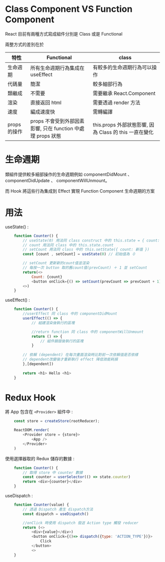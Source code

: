 # Class Component VS Function Component

React 目前有兩種方式寫成組件分別是 Class 或是 Functional

兩整方式的差別在於

|  特性   | Functional | class |
| -----   | ---------  | ----- |
| 生命週期 | 所有生命週期行為集成在 useEffect | 有較多的生命週期行為可以操作 |
| 代碼量 | 簡潔 | 較多細部行為 |
| 類繼成 | 不需要 | 需要繼承 React.Component |
| 渲染 | 直接返回 html | 需要透過 render 方法 |
| 速度 | 編成速度快 | 需轉編譯 |
| props 的操作 | props 不會受到外部因素影響, 只在 function 中處理 props 狀態  | this.props 外部狀態影響, 因為 Class 的 this 一直在變化 |

# 生命週期  
類組件提供較多細部操作的生命週期例如 componentDidMount 、 componentDidUpdate 、 componentWillUnmount。

而 Hook 將這些行為集成到 Effect 實現 Function Component 生命週期的方案  


# 用法
   
useState() :

```js
    function Counter() {
        // useState(0) 用法同 class construct 中的 this.state = { count: 初始值 }
        // count 用法同 class 中的 this.state.count
        // setCount 用法同 class 中的 this.setState({ count: 新值 })
        const [count , setCount] = useState(0) // 初始值為 ０

        // setCount 更新新的count值並渲染
        // 每按一次 button 取的舊count值(prevCount) ＋ 1 並 setCount
        return(<>
            Count: {count}
            <button onClick={() => setCount(prevCount => prevCount + 1)}>+</button>
        <>)
    }
```

useEffect() :

```js
    function Counter() {
        //userEffect 同 class 中的 componentDidMount
        userEffect(() => {
            // 組建渲染後執行的區塊

            //return function 同 class 中的 componentWillUnmount
            return () => {
                // 組件銷毀後執行的區塊
            }
        
        // 依賴 (dependent) 在每次畫面渲染時比對前一次依賴值是否依樣
        // dependent改變後才重新執行 effect 降低效能耗損
        },[dependent])
        
        return <h1> Hello <h1>
    }
```
# Redux Hook
將 App 包含在 `<Provider>` 組件中 :

```js
    const store = createStore(rootReducer);

    ReactDOM.render(
        <Provider store = {store}>
            <App />
        </Provider>
    )
```
使用選擇器取的 Redux 儲存的數據 :

```js
    function Counter() {
        // 取得 store 中 counter 數據
        const counter = userSelector(() => state.counter)
        return <div>{counter}</div>
    }
```
useDispatch :

```js
    function Counter(value) {
        // 透過 Dispatch 產生 dispatch方法
        const dispatch = useDispatch()

        //onClick 時使用 dispatch 發送 Action type 觸發 reducer 
        return (<>
            <div>{value}</div>)
            <button onClick={()=> dispatch({type: 'ACTION_TYPE'})}>
                Click
            </button>
            <>
    }
```
